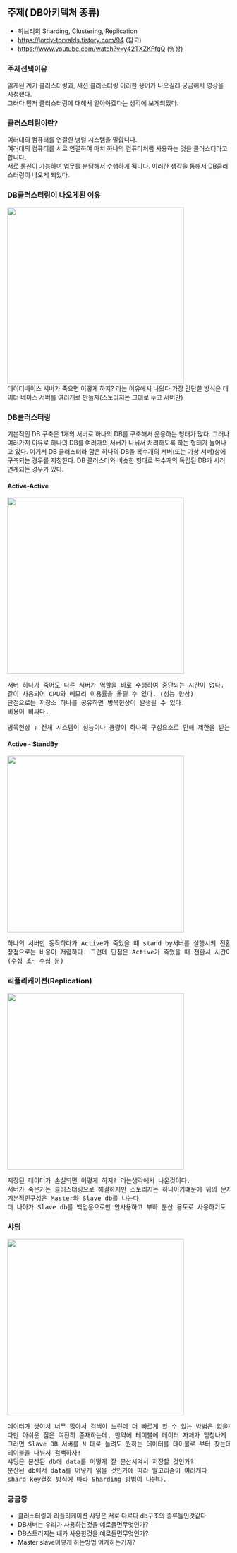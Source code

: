 ## 주제( DB아키텍처 종류)
- 히브리의 Sharding, Clustering, Replication
- <https://jordy-torvalds.tistory.com/94> (참고)
- <https://www.youtube.com/watch?v=y42TXZKFfqQ> (영상)
### 주제선택이유
읽게된 계기 클러스터링과, 세션 클러스터링 이러한 용어가 나오길레 궁금해서 영상을 시청했다. <br>
그러다 먼저 클러스터링에 대해서 알아야겠다는 생각에 보게되었다.

### 클러스터링이란?
여러대의 컴퓨터를 연결한 병렬 시스템을 말합니다. <br>
여러대의 컴퓨터를 서로 연결하여 마치 하나의 컴퓨터처럼 사용하는 것을 클러스터라고 합니다.<br>
서로 통신이 가능하며 업무를 분담해서 수행하게 됩니다. 이러한 생각을 통해서 DB클러스터링이 나오게 되었다.<br>

### DB클러스터링이 나오게된 이유
<img src="https://user-images.githubusercontent.com/79621675/153740054-ae8cd7fe-be1b-4544-87b4-317032c4b732.png" width=400/> <br>
데이터베이스 서버가 죽으면 어떻게 하지? 라는 이유에서 나왔다
가장 간단한 방식은 데이터 베이스 서버를 여러개로 만들자(스토리지는 그대로 두고 서버만)


### DB클러스터링
기본적인 DB 구축은 1개의 서버로 하나의 DB를 구축해서 운용하는 형태가 많다. 
그러나 여러가지 이유로 하나의 DB를 여러개의 서버가 나눠서 처리하도록 하는 형태가 늘어나고 있다.
여기서 DB 클러스터라 함은 하나의 DB을 복수개의 서버(또는 가상 서버)상에 구축되는 경우를 지칭한다.
DB 클러스터와 비슷한 형태로 복수개의 독립된 DB가 서러 연계되는 경우가 있다. 

#### Active-Active
<img src="https://user-images.githubusercontent.com/79621675/153740196-e96fc020-d849-44d5-8856-e9a88da48d69.png" width=400/> <br>
<pre>
서버 하나가 죽어도 다른 서버가 역할을 바로 수행하여 중단되는 시간이 없다. 
같이 사용되어 CPU와 메모리 이용률을 올릴 수 있다. (성능 향상)
단점으로는 저장소 하나를 공유하면 병목현상이 발생될 수 있다.
비용이 비싸다.

병목현상 : 전체 시스템이 성능이나 용량이 하나의 구성요소르 인해 제한을 받는 현상
</pre>

#### Active - StandBy 
<img src="https://user-images.githubusercontent.com/79621675/153740290-229a775f-fe73-414a-b815-d281dec117b9.png" width=400/> <br>
<pre>
하나의 서버만 동작하다가 Active가 죽었을 때 stand by서버를 실행시켜 전환하는 방식이다
장점으로는 비용이 저렴하다. 그런데 단점은 Active가 죽었을 때 전환시 시간이 오래 걸린다.(이거는 부하테스트하면 이걸이용하는방식 실험해보고싶다)
(수십 초~ 수십 분)
</pre>


### 리플리케이션(Replication)
<img src="https://user-images.githubusercontent.com/79621675/153740394-1b1a133a-f928-4a2e-832b-a04355acb962.png" width=400/> <br>
<pre>
저장된 데이터가 손실되면 어떻게 하지? 라는생각에서 나온것이다.
서버가 죽은거는 클러스터링으로 해결하지만 스토리지는 하나이기떄문에 위의 문제를 해결하기 하기위해서 Replication이 나왔다.
기본적인구성은 Master와 Slave db를 나눈다
더 나아가 Slave db를 백업용으로만 안사용하고 부하 분산 용도로 사용하기도 한다 (read용도로만 = select)
</pre>

### 샤딩
<img src="https://user-images.githubusercontent.com/79621675/153740511-04bf00e8-b264-44c5-8c2d-2dfef39f3724.png" width=400/> <br>
<pre>
데이터가 쌓여서 너무 많아서 검색이 느린데 더 빠르게 할 수 있는 방법은 없을까? 라는 문제 (데이터 검색을 빠르게하기위해서)
다만 아쉬운 점은 여전히 존재하는데, 만약에 테이블에 데이터 자체가 엄청나게 많다고 가정하겠습니다.
그러면 Slave DB 서버를 N 대로 늘려도 원하는 데이터를 테이블로 부터 찾는데 많은 시간이 소요될 것 입니다.
테이블을 나눠서 검색하자!
샤딩은 분산된 db에 data를 어떻게 잘 분산시켜서 저장할 것인가?
분산된 db에서 data를 어떻게 읽을 것인가에 따라 알고리즘이 여러개다
shard key결정 방식에 따라 Sharding 방법이 나뉜다.
</pre>

### 궁금증
- 클러스터링과 리플리케이션 샤딩은 서로 다르다 db구조의 종류들인것같다
- DB서버는 우리가 사용하는것을 예로들면무엇인가? 
- DB스토리지는 내가 사용한것을 예로들면무엇인가?
- Master slave이렇게 하는방법 어케하는거지? 
